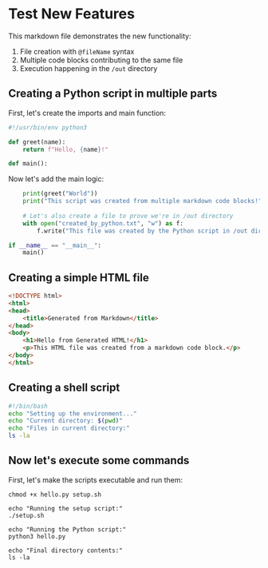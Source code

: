 # Test New Features

This markdown file demonstrates the new functionality:
1. File creation with `@fileName` syntax
2. Multiple code blocks contributing to the same file
3. Execution happening in the `/out` directory

## Creating a Python script in multiple parts

First, let's create the imports and main function:

```python @hello.py
#!/usr/bin/env python3

def greet(name):
    return f"Hello, {name}!"

def main():
```

Now let's add the main logic:

```python @hello.py
    print(greet("World"))
    print("This script was created from multiple markdown code blocks!")
    
    # Let's also create a file to prove we're in /out directory
    with open("created_by_python.txt", "w") as f:
        f.write("This file was created by the Python script in /out directory")

if __name__ == "__main__":
    main()
```

## Creating a simple HTML file

```html @index.html
<!DOCTYPE html>
<html>
<head>
    <title>Generated from Markdown</title>
</head>
<body>
    <h1>Hello from Generated HTML!</h1>
    <p>This HTML file was created from a markdown code block.</p>
</body>
</html>
```

## Creating a shell script

```bash @setup.sh
#!/bin/bash
echo "Setting up the environment..."
echo "Current directory: $(pwd)"
echo "Files in current directory:"
ls -la
```

## Now let's execute some commands

First, let's make the scripts executable and run them:

```shell
chmod +x hello.py setup.sh
```

```shell
echo "Running the setup script:"
./setup.sh
```

```shell
echo "Running the Python script:"
python3 hello.py
```

```shell
echo "Final directory contents:"
ls -la
``` 